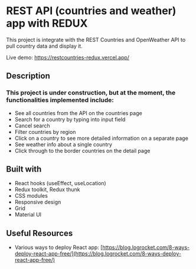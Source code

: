 # REST API (countries and weather) app with REDUX

This project is integrate with the REST Countries and OpenWeather API to pull country data and display it.

Live demo: [https://restcountries-redux.vercel.app/ ](https://restcountries-redux.vercel.app/)

## Description

### This project is under construction, but at the moment, the functionalities implemented include:

- See all countries from the API on the countries page
- Search for a country by typing into input field
- Cancel search
- Filter countries by region
- Click on a country to see more detailed information on a separate page
- See weather info about a single country
- Click through to the border countries on the detail page

## Built with

- React hooks (useEffect, useLocation)
- Redux toolkit, Redux thunk
- CSS modules
- Responsive design
- Grid
- Material UI

## Useful Resources

- Various ways to deploy React app:
  [https://blog.logrocket.com/8-ways-deploy-react-app-free/](https://blog.logrocket.com/8-ways-deploy-react-app-free/)
